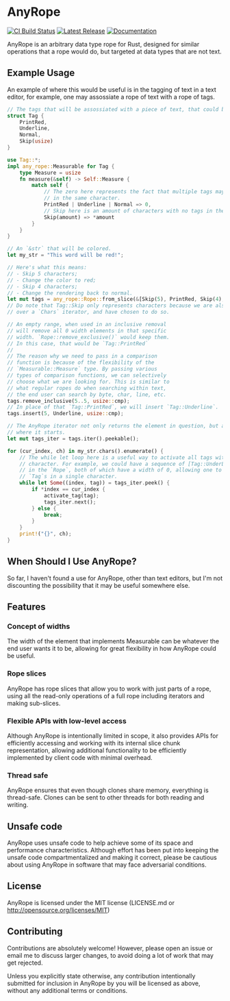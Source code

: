 # AnyRope

[![CI Build Status][github-ci-img]][github-ci]
[![Latest Release][crates-io-badge]][crates-io-url]
[![Documentation][docs-rs-img]][docs-rs-url]

AnyRope is an arbitrary data type rope for Rust, designed for similar operations
that a rope would do, but targeted at data types that are not text.


## Example Usage

An example of where this would be useful is in the tagging of text in a text editor,
for example, one may assossiate a rope of text with a rope of tags.

```rust
// The tags that will be assossiated with a piece of text, that could be a rope.
struct Tag {
    PrintRed,
    Underline,
    Normal,
    Skip(usize)
}

use Tag::*;
impl any_rope::Measurable for Tag {
	type Measure = usize
    fn measure(&self) -> Self::Measure {
        match self {
            // The zero here represents the fact that multiple tags may be placed
            // in the same character.
            PrintRed | Underline | Normal => 0,
            // Skip here is an amount of characters with no tags in them.
            Skip(amount) => *amount
        }
    }
}

// An `&str` that will be colored.
let my_str = "This word will be red!";

// Here's what this means:
// - Skip 5 characters;
// - Change the color to red;
// - Skip 4 characters;
// - Change the rendering back to normal.
let mut tags = any_rope::Rope::from_slice(&[Skip(5), PrintRed, Skip(4), Normal]);
// Do note that Tag::Skip only represents characters because we are also iterating
// over a `Chars` iterator, and have chosen to do so.

// An empty range, when used in an inclusive removal
// will remove all 0 width elements in that specific
// width. `Rope::remove_exclusive()` would keep them.
// In this case, that would be `Tag::PrintRed`
//
// The reason why we need to pass in a comparison
// function is because of the flexibility of the
// `Measurable::Measure` type. By passing various
// types of comparison functions, we can selectively
// choose what we are looking for. This is similar to
// what regular ropes do when searching within text,
// the end user can search by byte, char, line, etc.
tags.remove_inclusive(5..5, usize::cmp);
// In place of that `Tag::PrintRed`, we will insert `Tag::Underline`.
tags.insert(5, Underline, usize::cmp);

// The AnyRope iterator not only returns the element in question, but also the width
// where it starts.
let mut tags_iter = tags.iter().peekable();

for (cur_index, ch) in my_str.chars().enumerate() {
    // The while let loop here is a useful way to activate all tags within the same
    // character. For example, we could have a sequence of [Tag::UnderLine, Tag::PrintRed]
    // in the `Rope`, both of which have a width of 0, allowing one to execute multiple
    // `Tag`s in a single character.
    while let Some((index, tag)) = tags_iter.peek() {
        if *index == cur_index {
            activate_tag(tag);
            tags_iter.next();
        } else {
            break;
        }
    }
    print!("{}", ch);
}
```

## When Should I Use AnyRope?

So far, I haven't found a use for AnyRope, other than text editors, but I'm not
discounting the possibility that it may be useful somewhere else.

## Features

### Concept of widths

The width of the element that implements Measurable can be whatever the end user wants
it to be, allowing for great flexibility in how AnyRope could be useful.

### Rope slices

AnyRope has rope slices that allow you to work with just parts of a rope, using
all the read-only operations of a full rope including iterators and making
sub-slices.

### Flexible APIs with low-level access

Although AnyRope is intentionally limited in scope, it also provides APIs for
efficiently accessing and working with its internal slice chunk
representation, allowing additional functionality to be efficiently
implemented by client code with minimal overhead.

### Thread safe

AnyRope ensures that even though clones share memory, everything is thread-safe.
Clones can be sent to other threads for both reading and writing.

## Unsafe code

AnyRope uses unsafe code to help achieve some of its space and performance
characteristics. Although effort has been put into keeping the unsafe code
compartmentalized and making it correct, please be cautious about using AnyRope
in software that may face adversarial conditions.

## License

AnyRope is licensed under the MIT license (LICENSE.md or http://opensource.org/licenses/MIT)

## Contributing

Contributions are absolutely welcome!  However, please open an issue or email
me to discuss larger changes, to avoid doing a lot of work that may get
rejected.

Unless you explicitly state otherwise, any contribution intentionally
submitted for inclusion in AnyRope by you will be licensed as above,
without any additional terms or conditions.

[crates-io-badge]: https://img.shields.io/crates/v/any-rope.svg
[crates-io-url]:   https://crates.io/crates/any-rope
[github-ci-img]:   https://github.com/AhoyISki/AnyRope/actions/workflows/ci.yml/badge.svg
[github-ci]:       https://github.com/AhoyISki/AnyRope/actions/workflows/ci.yml
[docs-rs-img]:     https://docs.rs/any-rope/badge.svg
[docs-rs-url]:     https://docs.rs/any-rope

